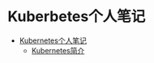 # Kuberbetes个人笔记

* [Kubernetes个人笔记](Kubernetes个人笔记.md)
    * [Kubernetes简介](Kubernetes个人笔记/Kubernetes简介.md)